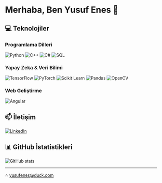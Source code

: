 
# Merhaba, Ben Yusuf Enes 👋


## 💻 Teknolojiler

### Programlama Dilleri
![Python](https://img.shields.io/badge/-Python-3776AB?style=flat&logo=Python&logoColor=white)
![C++](https://img.shields.io/badge/-C++-00599C?style=flat&logo=c%2B%2B&logoColor=white)
![C#](https://img.shields.io/badge/-C%23-239120?style=flat&logo=c-sharp&logoColor=white)
![SQL](https://img.shields.io/badge/-SQL-4479A1?style=flat&logo=MySQL&logoColor=white)

### Yapay Zeka & Veri Bilimi
![TensorFlow](https://img.shields.io/badge/-TensorFlow-FF6F00?style=flat&logo=TensorFlow&logoColor=white)
![PyTorch](https://img.shields.io/badge/-PyTorch-EE4C2C?style=flat&logo=PyTorch&logoColor=white)
![Scikit Learn](https://img.shields.io/badge/-Scikit_Learn-F7931E?style=flat&logo=scikit-learn&logoColor=white)
![Pandas](https://img.shields.io/badge/-Pandas-150458?style=flat&logo=pandas&logoColor=white)
![OpenCV](https://img.shields.io/badge/-OpenCV-5C3EE8?style=flat&logo=OpenCV&logoColor=white)

### Web Geliştirme
![Angular](https://img.shields.io/badge/-Angular-DD0031?style=flat&logo=angular&logoColor=white)

## 📫 İletişim
[![LinkedIn](https://img.shields.io/badge/-LinkedIn-0077B5?style=flat&logo=LinkedIn&logoColor=white)](https://www.linkedin.com/in/yusufenesbudak)


## 📊 GitHub İstatistikleri

![GitHub stats](https://github-readme-stats.vercel.app/api?username=yusuffenes&show_icons=true&theme=dark)

---
⭐️ [yusufenes@duck.com](mailto:yusufenes@duck.com)


